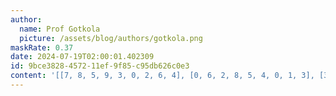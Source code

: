 ```yaml
---
author:
  name: Prof Gotkola
  picture: /assets/blog/authors/gotkola.png
maskRate: 0.37
date: 2024-07-19T02:00:01.402309
id: 9bce3828-4572-11ef-9f85-c95db626c0e3
content: '[[7, 8, 5, 9, 3, 0, 2, 6, 4], [0, 6, 2, 8, 5, 4, 0, 1, 3], [3, 0, 1, 6, 7, 0, 9, 0, 8], [1, 9, 3, 5, 0, 0, 8, 7, 0], [0, 0, 8, 7, 0, 0, 6, 4, 9], [6, 0, 0, 0, 0, 8, 1, 0, 0], [5, 0, 7, 0, 0, 0, 4, 8, 1], [8, 1, 0, 4, 2, 0, 0, 9, 7], [0, 3, 0, 1, 8, 7, 5, 0, 6]]'
---
```

